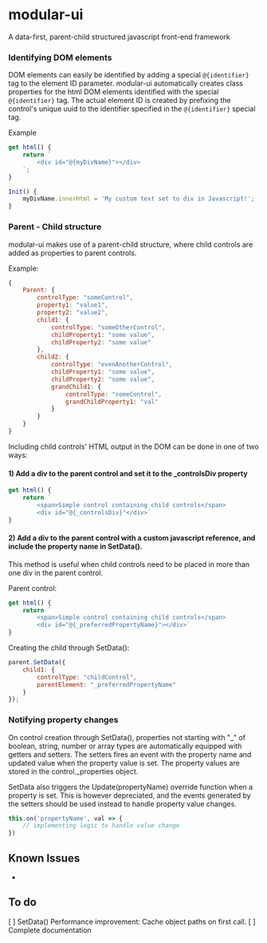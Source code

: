 # modular-ui
A data-first, parent-child structured javascript front-end framework

### Identifying DOM elements
DOM elements can easily be identified by adding a special ```@{identifier}``` tag to the element ID parameter. modular-ui automatically creates class properties for the html DOM elements identified with the special ```@{identifier}``` tag. The actual element ID is created by prefixing the control's unique uuid to the identifier specified in the ```@{identifier}``` special tag.

Example
```javascript
get html() {
    return `
        <div id="@{myDivName}"></div>
    `;
}

Init() {
    myDivName.innerHtml = 'My custom text set to div in Javascript!';
}
```

### Parent - Child structure
modular-ui makes use of a parent-child structure, where child controls are added as properties to parent controls.

Example:
```javascript
{
    Parent: {
        controlType: "someControl",
        property1: "value1",
        property2: "value2",
        child1: {
            controlType: "someOtherControl",
            childProperty1: "some value",
            childProperty2: "some value"
        },
        child2: {
            controlType: "evenAnotherControl",
            childProperty1: "some value",
            childProperty2: "some value",
            grandChild1: {
                controlType: "someControl",
                grandChildProperty1: "val"
            }
        }
    }
}
```

Including child controls' HTML output in the DOM can be done in one of two ways:
#### 1) Add a div to the parent control and set it to the _controlsDiv property
```javascript
get html() {
    return `
        <span>Simple control containing child controls</span>
        <div id="@{_controlsDiv}"</div>`
}
```
#### 2) Add a div to the parent control with a custom javascript reference, and include the property name in SetData().
This method is useful when child controls need to be placed in more than one div in the parent control.

Parent control:
```javascript
get html() {
    return `
        <span>Simple control containing child controls</span>
        <div id="@{_preferredPropertyName}"></div>`
}
```
Creating the child through SetData():
```javascript
parent.SetData({
    child1: {
        controlType: "childControl",
        parentElement: "_preferredPropertyName"
    }
});
```

### Notifying property changes
On control creation through SetData(), properties not starting with "_" of boolean, string, number or array types are automatically equipped with getters and setters. The setters fires an event with the property name and updated value when the property value is set.
The property values are stored in the control._properties object.

SetData also triggers the Update(propertyName) override function when a property is set. This is however depreciated, and the events generated by the setters should be used instead to handle property value changes.

```javascript
this.on('propertyName', val => {
    // implementing logic to handle value change
})
```

## Known Issues
* 

## To do
[ ] SetData() Performance improvement: Cache object paths on first call.
[ ] Complete documentation